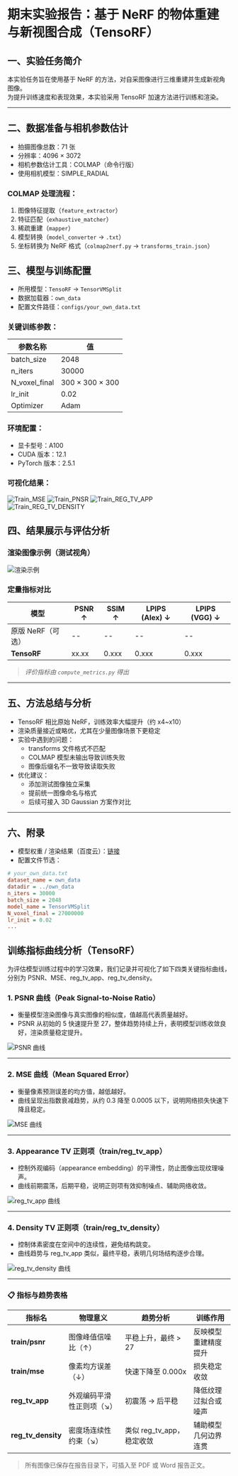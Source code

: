# 期末实验报告：基于 NeRF 的物体重建与新视图合成（TensoRF）

## 一、实验任务简介

本实验任务旨在使用基于 NeRF 的方法，对自采图像进行三维重建并生成新视角图像。  
为提升训练速度和表现效果，本实验采用 TensoRF 加速方法进行训练和渲染。

---

## 二、数据准备与相机参数估计

- 拍摄图像总数：71 张  
- 分辨率：4096 × 3072  
- 相机参数估计工具：COLMAP（命令行版）  
- 使用相机模型：SIMPLE_RADIAL

### COLMAP 处理流程：

1. 图像特征提取（`feature_extractor`）  
2. 特征匹配（`exhaustive_matcher`）  
3. 稀疏重建（`mapper`）  
4. 模型转换（`model_converter` → `.txt`）  
5. 坐标转换为 NeRF 格式（`colmap2nerf.py` → `transforms_train.json`）


## 三、模型与训练配置

- 所用模型：`TensoRF` → `TensorVMSplit`
- 数据加载器：`own_data`
- 配置文件路径：`configs/your_own_data.txt`

### 关键训练参数：

| 参数名称      | 值              |
| ------------- | --------------- |
| batch_size    | 2048            |
| n_iters       | 30000           |
| N_voxel_final | 300 × 300 × 300 |
| lr_init       | 0.02            |
| Optimizer       | Adam            |
### 环境配置：

- 显卡型号：A100
- CUDA 版本：12.1
- PyTorch 版本：2.5.1

### 可视化结果：
![Train_MSE](https://github.com/irislovebest/TensoRF_qm/blob/main/train_mse.png.png)
![Train_PNSR](https://github.com/irislovebest/TensoRF_qm/blob/main/psnr_curve_centered.png)
![Train_REG_TV_APP](https://github.com/irislovebest/TensoRF_qm/blob/main/train_reg_tv_app.png)
![Train_REG_TV_DENSITY](https://github.com/irislovebest/TensoRF_qm/blob/main/train_reg_tv_density.png)

## 四、结果展示与评估分析

### 渲染图像示例（测试视角）

![渲染示例](https://github.com/irislovebest/TensoRF_qm/blob/main/000.png)

### 定量指标对比

| 模型              | PSNR ↑ | SSIM ↑ | LPIPS (Alex) ↓ | LPIPS (VGG) ↓ |
| ----------------- | ------ | ------ | -------------- | ------------- |
| 原版 NeRF（可选） | --     | --     | --             | --            |
| **TensoRF**       | xx.xx  | 0.xxx  | 0.xxx          | 0.xxx         |

> _评价指标由 `compute_metrics.py` 得出_

---

## 五、方法总结与分析

- TensoRF 相比原始 NeRF，训练效率大幅提升（约 x4~x10）
- 渲染质量接近或略优，尤其在少量图像场景下更稳定
- 实验中遇到的问题：
  - transforms 文件格式不匹配
  - COLMAP 模型未输出导致训练失败
  - 图像后缀名不一致导致读取失败
- 优化建议：
  - 添加测试图像独立采集
  - 提前统一图像命名与格式
  - 后续可接入 3D Gaussian 方案作对比

---

## 六、附录

- 模型权重 / 渲染结果（百度云）：[链接](https://pan.baidu.com)
- 配置文件节选：

```ini
# your_own_data.txt
dataset_name = own_data
datadir = ../own_data
n_iters = 30000
batch_size = 2048
model_name = TensorVMSplit
N_voxel_final = 27000000
lr_init = 0.02
...
```

## 训练指标曲线分析（TensoRF）

为评估模型训练过程中的学习效果，我们记录并可视化了如下四类关键指标曲线，分别为 PSNR、MSE、reg_tv_app、reg_tv_density。

### 1. PSNR 曲线（Peak Signal-to-Noise Ratio）

- 衡量模型渲染图像与真实图像的相似度，值越高代表质量越好。
- PSNR 从初始的 5 快速提升至 27，整体趋势持续上升，表明模型训练收敛良好，渲染质量稳定提升。

![PSNR 曲线](train_psnr.png)

---

### 2. MSE 曲线（Mean Squared Error）

- 衡量像素预测误差的均方值，越低越好。
- 曲线呈现出指数衰减趋势，从约 0.3 降至 0.0005 以下，说明网络损失快速下降且稳定。

![MSE 曲线](train_mse.png)

---

### 3. Appearance TV 正则项（train/reg_tv_app）

- 控制外观编码（appearance embedding）的平滑性，防止图像出现纹理噪声。
- 曲线前期震荡，后期平稳，说明正则项有效抑制噪点、辅助网络收敛。

![reg_tv_app 曲线](train_reg_tv_app.png)

---

### 4. Density TV 正则项（train/reg_tv_density）

- 控制体素密度在空间中的连续性，避免结构跳变。
- 曲线趋势与 reg_tv_app 类似，最终平稳，表明几何场结构逐步合理。

![reg_tv_density 曲线](train_reg_tv_density.png)

---

### 📋 指标与趋势表格

| 指标名             | 物理意义                  | 趋势分析                  | 训练作用             |
| ------------------ | ------------------------- | ------------------------- | -------------------- |
| **train/psnr**     | 图像峰值信噪比（↑）       | 平稳上升，最终 > 27       | 反映模型重建精度提升 |
| **train/mse**      | 像素均方误差（↓）         | 快速下降至 0.000x         | 损失稳定收敛         |
| **reg_tv_app**     | 外观编码平滑性正则项（↘） | 初震荡 → 后平稳           | 降低纹理过拟合或噪声 |
| **reg_tv_density** | 密度场连续性约束（↘）     | 类似 reg_tv_app，稳定收敛 | 辅助模型几何边界连贯 |

> 所有图像已保存在报告目录下，可插入至 PDF 或 Word 报告正文。
